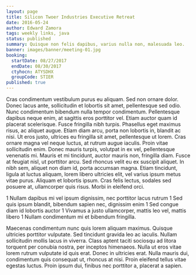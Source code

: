 ```yaml
---
layout: page
title: Silicon Twoer Industries Executive Retreat
date: 2016-05-24
author: Edward Zamora
tags: weekly links, java
status: published
summary: Quisque non felis dapibus, varius nulla non, malesuada leo.
banner: images/banner/meeting-01.jpg
booking:
  startDate: 08/27/2017
  endDate: 08/30/2017
  ctyhocn: ATYSDHX
  groupCode: STIER
published: true
---
```

Cras condimentum vestibulum purus eu aliquam. Sed non ornare dolor. Donec lacus ante, sollicitudin et lobortis sit amet, pellentesque sed odio. Nunc condimentum bibendum nulla tempor condimentum. Pellentesque dapibus neque enim, at sagittis eros porttitor vel. Etiam auctor quam id placerat scelerisque. Fusce fringilla nibh turpis.
Phasellus eget maximus risus, ac aliquet augue. Etiam diam arcu, porta non lobortis in, blandit ac nisi. Ut eros justo, ultrices eu fringilla sit amet, pellentesque ut lorem. Cras ornare magna vel neque luctus, at rutrum augue iaculis. Proin vitae sollicitudin enim. Donec mauris turpis, volutpat in ex vel, pellentesque venenatis mi. Mauris et mi tincidunt, auctor mauris non, fringilla diam. Fusce at feugiat nisl, ut porttitor arcu. Sed rhoncus velit eu ex suscipit aliquet. In nibh sem, aliquet non diam id, porta accumsan magna. Etiam tincidunt, ligula at luctus aliquam, lorem libero ultricies elit, vel varius ipsum metus vitae purus. Aliquam et lobortis ipsum. Cras felis lectus, sodales sed posuere at, ullamcorper quis risus. Morbi in eleifend orci.

1 Nullam dapibus mi vel ipsum dignissim, nec porttitor lacus rutrum
1 Sed quis ipsum blandit, bibendum sapien nec, dignissim enim
1 Sed congue diam id lobortis auctor
1 Vivamus a justo ullamcorper, mattis leo vel, mattis libero
1 Nullam condimentum mi et bibendum fringilla.

Maecenas condimentum nunc quis lorem aliquam maximus. Quisque ultricies porttitor vulputate. Sed tincidunt gravida leo ac iaculis. Nullam sollicitudin mollis lacus in viverra. Class aptent taciti sociosqu ad litora torquent per conubia nostra, per inceptos himenaeos. Nulla ut eros vitae lorem rutrum vulputate id quis erat. Donec in ultricies erat. Nulla mauris dui, condimentum quis consequat ut, rhoncus at nisi. Proin eleifend tellus vitae egestas luctus. Proin ipsum dui, finibus nec porttitor a, placerat a sapien.
